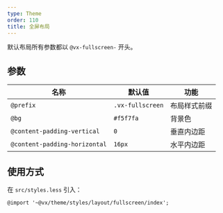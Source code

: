 ```yaml
---
type: Theme
order: 110
title: 全屏布局
---
```


默认布局所有参数都以 `@vx-fullscreen-` 开头。

## 参数

| 名称 | 默认值 | 功能 |
| --- | --- | --- |
| `@prefix` | `.vx-fullscreen` | 布局样式前缀 |
| `@bg` | `#f5f7fa` | 背景色 |
| `@content-padding-vertical` | `0` | 垂直内边距 |
| `@content-padding-horizontal` | `16px` | 水平内边距 |

## 使用方式

在 `src/styles.less` 引入：

```less
@import '~@vx/theme/styles/layout/fullscreen/index';
```
